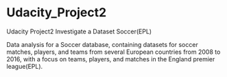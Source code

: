 # Udacity_Project2
Udacity Project2 Investigate a Dataset Soccer(EPL)

Data analysis for a Soccer database, containing datasets for soccer matches, players, and teams from several European countries from 2008 to 2016, with a focus on teams, players, and matches in the England premier league(EPL).
